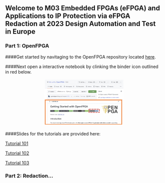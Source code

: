 ## Welcome to M03 Embedded FPGAs (eFPGA) and Applications to IP Protection via eFPGA Redaction at 2023 Design Automation and Test in Europe

### Part 1: OpenFPGA

####Get started by navitaging to the OpenFPGA repository located [here](https://github.com/lnis-uofu/OpenFPGA).

####Next open a interactive notebook by clinking the binder icon outlined in red below.

 <p align="center">
  <img src="images/binder_link.png" width="50%" height="50%">
</p>

####Slides for the tutorials are provided here:

[Tutorial 101]()

[Tutorial 102]()

[Tutorial 103]()


### Part 2: Redaction...
